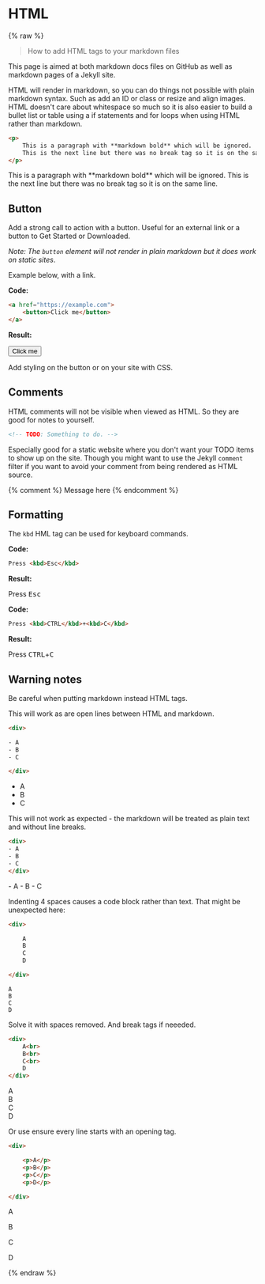 # HTML

{% raw %}

> How to add HTML tags to your markdown files

This page is aimed at both markdown docs files on GitHub as well as markdown pages of a Jekyll site.

HTML will render in markdown, so you can do things not possible with plain markdown syntax. Such as add an ID or class or resize and align images. HTML doesn't care about whitespace so much so it is also easier to build a bullet list or table using a if statements and for loops when using HTML rather than markdown.


```html
<p>
    This is a paragraph with **markdown bold** which will be ignored.
    This is the next line but there was no break tag so it is on the same line.
</p>
```

<p>
    This is a paragraph with **markdown bold** which will be ignored.
    This is the next line but there was no break tag so it is on the same line.
</p>


## Button

Add a strong call to action with a button. Useful for an external link or a button to Get Started or Downloaded.

_Note: The `button` element will not render in plain markdown but it does work on static sites_.

Example below, with a link.


**Code:**

```html
<a href="https://example.com">
    <button>Click me</button>
</a>
```

**Result:**

<a href="https://example.com">
    <button>Click me</button>
</a>


Add styling on the button or on your site with CSS.


## Comments

HTML comments will not be visible when viewed as HTML. So they are good for notes to yourself.

```html
<!-- TODO: Something to do. -->
```

<!-- TODO: Something to do. -->

Especially good for a static website where you don't want your TODO items to show up on the site. Though you might want to use the Jekyll `comment` filter if you want to avoid your comment from being rendered as HTML source.

{% comment %}
Message here
{% endcomment %}


## Formatting

The `kbd` HML tag can be used for keyboard commands.


**Code:**

```html
Press <kbd>Esc</kbd>
```

**Result:**

Press <kbd>Esc</kbd>


**Code:**

```html
Press <kbd>CTRL</kbd>+<kbd>C</kbd>
```

**Result:**

Press <kbd>CTRL</kbd>+<kbd>C</kbd>


## Warning notes

Be careful when putting markdown instead HTML tags.

This will work as are open lines between HTML and markdown.

```html
<div>

- A
- B
- C

</div>
```

<div>

- A
- B
- C

</div>

This will not work as expected - the markdown will be treated as plain text and without line breaks.

```html
<div>
- A
- B
- C
</div>
```

<div>
- A
- B
- C
</div>


Indenting 4 spaces causes a code block rather than text. That might be unexpected here:

```html
<div>

    A
    B
    C
    D

</div>
```

<div>

    A
    B
    C
    D

</div>

Solve it with spaces removed. And break tags if neeeded.

```html
<div>
    A<br>
    B<br>
    C<br>
    D
</div>
```

<div>
    A<br>
    B<br>
    C<br>
    D
</div>

Or use ensure every line starts with an opening tag.

```html
<div>

    <p>A</p>
    <p>B</p>
    <p>C</p>
    <p>D</p>

</div>
```

<div>
    <p>A</p>
    <p>B</p>
    <p>C</p>
    <p>D</p>
</div>

{% endraw %}
